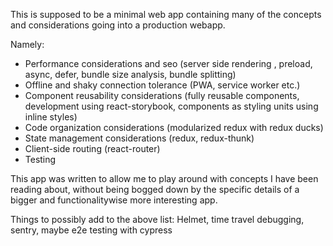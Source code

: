This is supposed to be a minimal web app containing many of the concepts and considerations going into a production webapp. 

Namely:

* Performance considerations and seo (server side rendering , preload, async, defer, bundle size analysis, bundle splitting)
* Offline and shaky connection tolerance (PWA, service worker etc.)
* Component reusability considerations (fully reusable components, development using react-storybook, components as styling units using inline styles)
* Code organization considerations  (modularized redux with redux ducks)
* State management considerations (redux, redux-thunk)
* Client-side routing (react-router)
* Testing 

This app was written to allow me to play around with concepts I have been reading about, without being bogged down by the specific details of a bigger and functionalitywise more interesting app.

Things to possibly add to the above list: 
Helmet, time travel debugging, sentry, maybe e2e testing with cypress